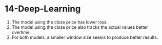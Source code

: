 # 14-Deep-Learning

1. The model using the close price has lower loss.
2. The model using the close price also tracks the actual values better overtime.
3. For both models, a smaller window size seems to produce better results. 

